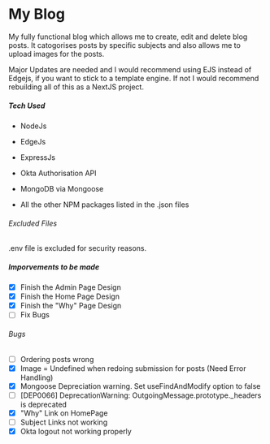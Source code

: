 # My Blog

My fully functional blog which allows me to create, edit and delete blog posts.
It catogorises posts by specific subjects and also allows me to upload images for the posts.

Major Updates are needed and I would recommend using EJS instead of Edgejs, if you want to stick to a template engine. If not I would recommend rebuilding all of this as a NextJS project.

##### Tech Used

* NodeJs
* EdgeJs
* ExpressJs
* Okta Authorisation API
* MongoDB via Mongoose 

* All the other NPM packages listed in the .json files

###### Excluded Files
.env file is excluded for security reasons.

##### Imporvements to be made

- [x] Finish the Admin Page Design
- [x] Finish the Home Page Design
- [x] Finish the "Why" Page Design
- [ ] Fix Bugs

###### Bugs

- [ ] Ordering posts wrong 
- [x] Image = Undefined when redoing submission for posts (Need Error Handling)
- [x] Mongoose Depreciation warning. Set useFindAndModify option to false
- [ ] [DEP0066] DeprecationWarning: OutgoingMessage.prototype._headers is deprecated
- [x]  "Why" Link on HomePage
- [ ] Subject Links not working
- [x] Okta logout not working properly
